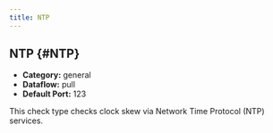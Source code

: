 ```yaml
---
title: NTP
---
```


## NTP {#NTP}
 * **Category:** general
 * **Dataflow:** pull
 * **Default Port:** 123

This check type checks clock skew via Network Time Protocol (NTP) services.
